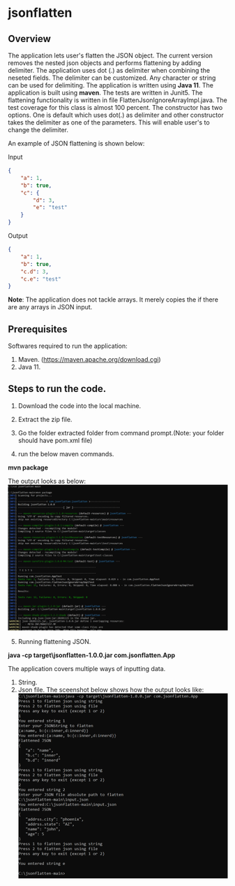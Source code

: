 # jsonflatten

## Overview
The application lets user's flatten the JSON object. The current version removes the nested json objects and performs flattening by adding delimiter. The application uses dot (.) as delimiter when combining the neseted fields. The delimiter can be customized. Any character or string can be used for delimiting. The application is written using **Java 11**. The application is built using **maven**. The tests are written in Junit5. The flattening functionality is written in file FlattenJsonIgnoreArrayImpl.java. The test coverage for this class is almost 100 percent. The constructor has two options. One is default which uses dot(.) as delimiter and other constructor takes the delimiter as one of the parameters. This will enable user's to change the delimiter.

An example of JSON flattening is shown below:

Input
```json
{
    "a": 1,
    "b": true,
    "c": {
        "d": 3,
        "e": "test"
    }
}
```

Output
```json
{
    "a": 1,
    "b": true,
    "c.d": 3,
    "c.e": "test"
}
```

**Note**: The application does not tackle arrays. It merely copies the if there are any arrays in JSON input.

## Prerequisites
Softwares required to run the application:
1. Maven. (https://maven.apache.org/download.cgi)
2. Java 11.

## Steps to run the code.
1. Download the code into the local machine.
2. Extract the zip file.
3. Go the folder extracted folder from command prompt.(Note: your folder should have pom.xml file)

4. run the below maven commands.

**mvn package**
  
The output looks as below: 
 ![Alt text](https://github.com/aajey/jsonflatten/blob/main/mvnpackage.PNG)
 
 
 5. Running flattening JSON.
 
 **java -cp target\jsonflatten-1.0.0.jar com.jsonflatten.App**


   The application covers multiple ways of inputting data. 
   1. String.
   2. Json file.
The sceenshot below shows how the output looks like:
![Alt text](https://github.com/aajey/jsonflatten/blob/main/running%20app.PNG)

 
 
 
 

 
